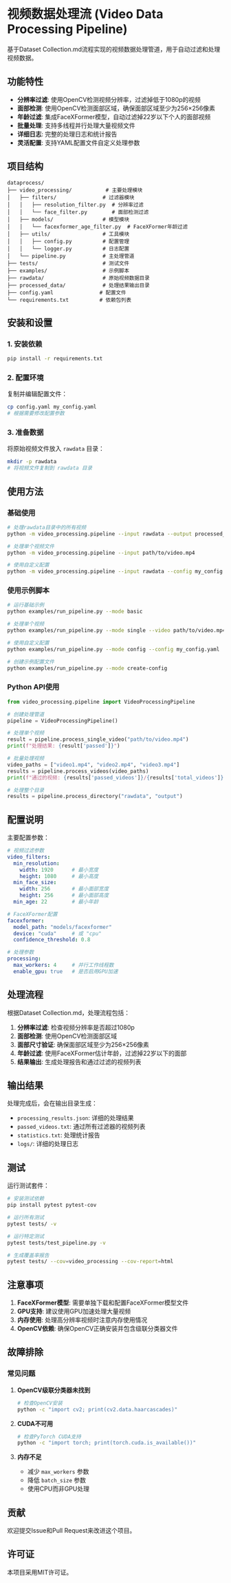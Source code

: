 # 视频数据处理流 (Video Data Processing Pipeline)

基于Dataset Collection.md流程实现的视频数据处理管道，用于自动过滤和处理视频数据。

## 功能特性

- **分辨率过滤**: 使用OpenCV检测视频分辨率，过滤掉低于1080p的视频
- **面部检测**: 使用OpenCV检测面部区域，确保面部区域至少为256×256像素
- **年龄过滤**: 集成FaceXFormer模型，自动过滤掉22岁以下个人的面部视频
- **批量处理**: 支持多线程并行处理大量视频文件
- **详细日志**: 完整的处理日志和统计报告
- **灵活配置**: 支持YAML配置文件自定义处理参数

## 项目结构

```
dataprocess/
├── video_processing/           # 主要处理模块
│   ├── filters/               # 过滤器模块
│   │   ├── resolution_filter.py  # 分辨率过滤
│   │   └── face_filter.py        # 面部检测过滤
│   ├── models/                # 模型模块
│   │   └── facexformer_age_filter.py  # FaceXFormer年龄过滤
│   ├── utils/                 # 工具模块
│   │   ├── config.py          # 配置管理
│   │   └── logger.py          # 日志配置
│   └── pipeline.py            # 主处理管道
├── tests/                     # 测试文件
├── examples/                  # 示例脚本
├── rawdata/                   # 原始视频数据目录
├── processed_data/            # 处理结果输出目录
├── config.yaml               # 配置文件
└── requirements.txt          # 依赖包列表
```

## 安装和设置

### 1. 安装依赖

```bash
pip install -r requirements.txt
```

### 2. 配置环境

复制并编辑配置文件：

```bash
cp config.yaml my_config.yaml
# 根据需要修改配置参数
```

### 3. 准备数据

将原始视频文件放入 `rawdata` 目录：

```bash
mkdir -p rawdata
# 将视频文件复制到 rawdata 目录
```

## 使用方法

### 基础使用

```bash
# 处理rawdata目录中的所有视频
python -m video_processing.pipeline --input rawdata --output processed_data

# 处理单个视频文件
python -m video_processing.pipeline --input path/to/video.mp4

# 使用自定义配置
python -m video_processing.pipeline --input rawdata --config my_config.yaml
```

### 使用示例脚本

```bash
# 运行基础示例
python examples/run_pipeline.py --mode basic

# 处理单个视频
python examples/run_pipeline.py --mode single --video path/to/video.mp4

# 使用自定义配置
python examples/run_pipeline.py --mode config --config my_config.yaml

# 创建示例配置文件
python examples/run_pipeline.py --mode create-config
```

### Python API使用

```python
from video_processing.pipeline import VideoProcessingPipeline

# 创建处理管道
pipeline = VideoProcessingPipeline()

# 处理单个视频
result = pipeline.process_single_video("path/to/video.mp4")
print(f"处理结果: {result['passed']}")

# 批量处理视频
video_paths = ["video1.mp4", "video2.mp4", "video3.mp4"]
results = pipeline.process_videos(video_paths)
print(f"通过的视频: {results['passed_videos']}/{results['total_videos']}")

# 处理整个目录
results = pipeline.process_directory("rawdata", "output")
```

## 配置说明

主要配置参数：

```yaml
# 视频过滤参数
video_filters:
  min_resolution:
    width: 1920      # 最小宽度
    height: 1080     # 最小高度
  min_face_size:
    width: 256       # 最小面部宽度
    height: 256      # 最小面部高度
  min_age: 22        # 最小年龄

# FaceXFormer配置
facexformer:
  model_path: "models/facexformer"
  device: "cuda"     # 或 "cpu"
  confidence_threshold: 0.8

# 处理参数
processing:
  max_workers: 4     # 并行工作线程数
  enable_gpu: true   # 是否启用GPU加速
```

## 处理流程

根据Dataset Collection.md，处理流程包括：

1. **分辨率过滤**: 检查视频分辨率是否超过1080p
2. **面部检测**: 使用OpenCV检测面部区域
3. **面部尺寸验证**: 确保面部区域至少为256×256像素
4. **年龄过滤**: 使用FaceXFormer估计年龄，过滤掉22岁以下的面部
5. **结果输出**: 生成处理报告和通过过滤的视频列表

## 输出结果

处理完成后，会在输出目录生成：

- `processing_results.json`: 详细的处理结果
- `passed_videos.txt`: 通过所有过滤器的视频列表
- `statistics.txt`: 处理统计报告
- `logs/`: 详细的处理日志

## 测试

运行测试套件：

```bash
# 安装测试依赖
pip install pytest pytest-cov

# 运行所有测试
pytest tests/ -v

# 运行特定测试
pytest tests/test_pipeline.py -v

# 生成覆盖率报告
pytest tests/ --cov=video_processing --cov-report=html
```

## 注意事项

1. **FaceXFormer模型**: 需要单独下载和配置FaceXFormer模型文件
2. **GPU支持**: 建议使用GPU加速处理大量视频
3. **内存使用**: 处理高分辨率视频时注意内存使用情况
4. **OpenCV依赖**: 确保OpenCV正确安装并包含级联分类器文件

## 故障排除

### 常见问题

1. **OpenCV级联分类器未找到**
   ```bash
   # 检查OpenCV安装
   python -c "import cv2; print(cv2.data.haarcascades)"
   ```

2. **CUDA不可用**
   ```bash
   # 检查PyTorch CUDA支持
   python -c "import torch; print(torch.cuda.is_available())"
   ```

3. **内存不足**
   - 减少 `max_workers` 参数
   - 降低 `batch_size` 参数
   - 使用CPU而非GPU处理

## 贡献

欢迎提交Issue和Pull Request来改进这个项目。

## 许可证

本项目采用MIT许可证。